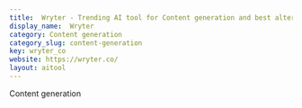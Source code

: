 ```yaml
---
title:  Wryter - Trending AI tool for Content generation and best alternatives
display_name:  Wryter
category: Content generation
category_slug: content-generation
key: wryter_co
website: https://wryter.co/
layout: aitool
---
```


Content generation

